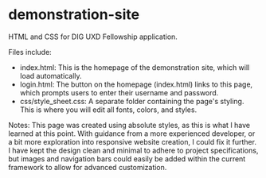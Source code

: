# demonstration-site
HTML and CSS for DIG UXD Fellowship application.

Files include:
* index.html: This is the homepage of the demonstration site, which will load automatically.
* login.html: The button on the homepage (index.html) links to this page, which prompts users to enter their username and password.
* css/style_sheet.css: A separate folder containing the page's styling. This is where you will edit all fonts, colors, and styles.

Notes:
This page was created using absolute styles, as this is what I have learned at this point. With guidance from a more experienced developer, or a bit more exploration into responsive website creation, I could fix it further. I have kept the design clean and minimal to adhere to project specifications, but images and navigation bars could easily be added within the current framework to allow for advanced customization.
